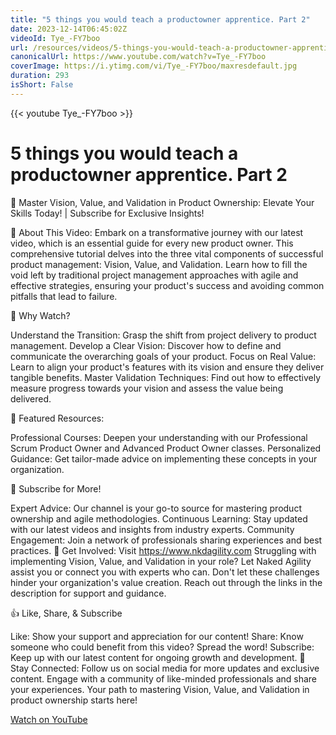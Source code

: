 ```yaml
---
title: "5 things you would teach a productowner apprentice. Part 2"
date: 2023-12-14T06:45:02Z
videoId: Tye_-FY7boo
url: /resources/videos/5-things-you-would-teach-a-productowner-apprentice-part-2
canonicalUrl: https://www.youtube.com/watch?v=Tye_-FY7boo
coverImage: https://i.ytimg.com/vi/Tye_-FY7boo/maxresdefault.jpg
duration: 293
isShort: False
---
```


{{< youtube Tye_-FY7boo >}}

# 5 things you would teach a productowner apprentice. Part 2

🚀 Master Vision, Value, and Validation in Product Ownership: Elevate Your Skills Today! | Subscribe for Exclusive Insights!

🌟 About This Video:
Embark on a transformative journey with our latest video, which is an essential guide for every new product owner. This comprehensive tutorial delves into the three vital components of successful product management: Vision, Value, and Validation. Learn how to fill the void left by traditional project management approaches with agile and effective strategies, ensuring your product's success and avoiding common pitfalls that lead to failure.

🔑 Why Watch?

Understand the Transition: Grasp the shift from project delivery to product management.
Develop a Clear Vision: Discover how to define and communicate the overarching goals of your product.
Focus on Real Value: Learn to align your product's features with its vision and ensure they deliver tangible benefits.
Master Validation Techniques: Find out how to effectively measure progress towards your vision and assess the value being delivered.

📘 Featured Resources:

Professional Courses: Deepen your understanding with our Professional Scrum Product Owner and Advanced Product Owner classes.
Personalized Guidance: Get tailor-made advice on implementing these concepts in your organization.

🚀 Subscribe for More!

Expert Advice: Our channel is your go-to source for mastering product ownership and agile methodologies.
Continuous Learning: Stay updated with our latest videos and insights from industry experts.
Community Engagement: Join a network of professionals sharing experiences and best practices.
🔗 Get Involved: Visit https://www.nkdagility.com
Struggling with implementing Vision, Value, and Validation in your role? Let Naked Agility assist you or connect you with experts who can. Don't let these challenges hinder your organization's value creation. Reach out through the links in the description for support and guidance.

👍 Like, Share, & Subscribe

Like: Show your support and appreciation for our content!
Share: Know someone who could benefit from this video? Spread the word!
Subscribe: Keep up with our latest content for ongoing growth and development.
🔔 Stay Connected:
Follow us on social media for more updates and exclusive content. Engage with a community of like-minded professionals and share your experiences. Your path to mastering Vision, Value, and Validation in product ownership starts here!

[Watch on YouTube](https://www.youtube.com/watch?v=Tye_-FY7boo)
